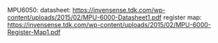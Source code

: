 MPU6050:
  datasheet: https://invensense.tdk.com/wp-content/uploads/2015/02/MPU-6000-Datasheet1.pdf
  register map: https://invensense.tdk.com/wp-content/uploads/2015/02/MPU-6000-Register-Map1.pdf
